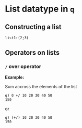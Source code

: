 # List datatype in `q`



## Constructing a list

~~~~
list1:(2;3)
~~~~


## Operators on lists


### `/` over operator


**Example:**

Sum accross the elements of the list

~~~~
q) 0 +/ 10 20 30 40 50
150
~~~~

or

~~~~
q) (+/) 10 20 30 40 50
150
~~~~
